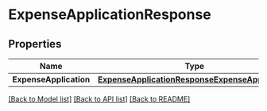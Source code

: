 # ExpenseApplicationResponse

## Properties

Name | Type | Description | Notes
------------ | ------------- | ------------- | -------------
**ExpenseApplication** | [**ExpenseApplicationResponseExpenseApplication**](expenseApplicationResponse_expense_application.md) |  | 

[[Back to Model list]](../README.md#documentation-for-models) [[Back to API list]](../README.md#documentation-for-api-endpoints) [[Back to README]](../README.md)


